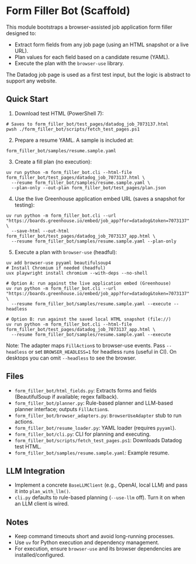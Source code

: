 # Form Filler Bot (Scaffold)

This module bootstraps a browser-assisted job application form filler designed to:

- Extract form fields from any job page (using an HTML snapshot or a live URL).
- Plan values for each field based on a candidate resume (YAML).
- Execute the plan with the `browser-use` library.

The Datadog job page is used as a first test input, but the logic is abstract to support any website.

## Quick Start

1) Download test HTML (PowerShell 7):

```
# Saves to form_filler_bot/test_pages/datadog_job_7073137.html
pwsh ./form_filler_bot/scripts/fetch_test_pages.ps1
```

2) Prepare a resume YAML. A sample is included at:

```
form_filler_bot/samples/resume.sample.yaml
```

3) Create a fill plan (no execution):

```
uv run python -m form_filler_bot.cli --html-file form_filler_bot/test_pages/datadog_job_7073137.html \
  --resume form_filler_bot/samples/resume.sample.yaml \
  --plan-only --out-plan form_filler_bot/test_pages/plan.json
```

4) Use the live Greenhouse application embed URL (saves a snapshot for testing):

```
uv run python -m form_filler_bot.cli --url "https://boards.greenhouse.io/embed/job_app?for=datadog&token=7073137" \
  --save-html --out-html form_filler_bot/test_pages/datadog_job_7073137_app.html \
  --resume form_filler_bot/samples/resume.sample.yaml --plan-only
```

5) Execute a plan with `browser-use` (headful):

```
uv add browser-use pyyaml beautifulsoup4
# Install Chromium if needed (headful)
uvx playwright install chromium --with-deps --no-shell

# Option A: run against the live application embed (Greenhouse)
uv run python -m form_filler_bot.cli --url "https://boards.greenhouse.io/embed/job_app?for=datadog&token=7073137" \
  --resume form_filler_bot/samples/resume.sample.yaml --execute --headless

# Option B: run against the saved local HTML snapshot (file://)
uv run python -m form_filler_bot.cli --html-file form_filler_bot/test_pages/datadog_job_7073137_app.html \
  --resume form_filler_bot/samples/resume.sample.yaml --execute
```

Note: The adapter maps `FillAction`s to browser-use events. Pass `--headless` or set `BROWSER_HEADLESS=1` for headless runs (useful in CI). On desktops you can omit `--headless` to see the browser.

## Files

- `form_filler_bot/html_fields.py`: Extracts forms and fields (BeautifulSoup if available; regex fallback).
- `form_filler_bot/planner.py`: Rule-based planner and LLM-based planner interface; outputs `FillAction`s.
- `form_filler_bot/browser_adapters.py`: `BrowserUseAdapter` stub to run actions.
- `form_filler_bot/resume_loader.py`: YAML loader (requires `pyyaml`).
- `form_filler_bot/cli.py`: CLI for planning and executing.
- `form_filler_bot/scripts/fetch_test_pages.ps1`: Downloads Datadog test HTML.
- `form_filler_bot/samples/resume.sample.yaml`: Example resume.

## LLM Integration

- Implement a concrete `BaseLLMClient` (e.g., OpenAI, local LLM) and pass it into `plan_with_llm()`.
- `cli.py` defaults to rule-based planning (`--use-llm` off). Turn it on when an LLM client is wired.

## Notes

- Keep command timeouts short and avoid long-running processes.
- Use `uv` for Python execution and dependency management.
- For execution, ensure `browser-use` and its browser dependencies are installed/configured.
